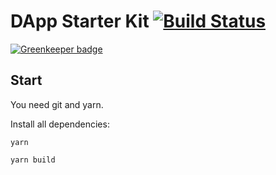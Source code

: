 # DApp Starter Kit [![Build Status](https://travis-ci.org/Neufund/dapp-starter-kit.svg?branch=master)](https://travis-ci.org/Neufund/dapp-starter-kit)

[![Greenkeeper badge](https://badges.greenkeeper.io/Neufund/dapp-starter-kit.svg?token=56fb864df0a74821ae8f66de203c0a6e67e6dabc345bbc9f75251d7d83c94a66&ts=1493976169277)](https://greenkeeper.io/)


## Start

You need git and yarn.

Install all dependencies:
```
yarn
```

```
yarn build
```
